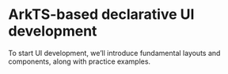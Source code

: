 # ArkTS-based declarative UI development

To start UI development, we’ll introduce fundamental layouts and components, along with practice examples.